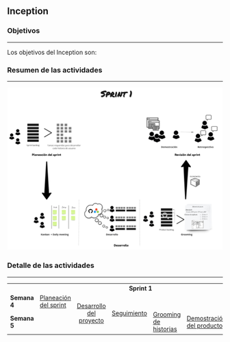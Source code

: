 ## Inception

### Objetivos
---
Los objetivos del Inception son:


 
### Resumen de las actividades
---

![](./../../assets/images/sprint1.jpg)

### Detalle de las actividades
---

<table>
  <tr>
   <td align="center" colspan="7"><b>Sprint 1</b></td>
  </tr>
  <tr>
    <td width="100px" ><b>Semana 4</b></td>
    <td><a href="https://avargas20.github.io/MISW-Procesos/semanas/sprint1/semana4/s4_planeacion_sprint">Planeación del sprint</a></td>
    <td rowspan="2" align="center"><a href="https://avargas20.github.io/MISW-Procesos/semanas/sprint1/semana4/s4_desarrollo">Desarrollo del proyecto</a></td>
    <td rowspan="2" align="center"><a href="https://avargas20.github.io/MISW-Procesos/semanas/sprint1/semana4/s4_seguimiento">Seguimiento</a></td>
    <td></td>
    <td></td>
    <td></td>
  </tr>
  <tr>
    <td width="100px"><b>Semana 5</b></td>
    <td></td>
    <td><a href="https://avargas20.github.io/MISW-Procesos/semanas/sprint1/semana5/s5_grooming">Grooming de historias</a></td>
    <td><a href="https://avargas20.github.io/MISW-Procesos/semanas/sprint1/semana5/s5_demo">Demostración del producto</a></td>
    <td><a href="https://avargas20.github.io/MISW-Procesos/semanas/sprint1/semana5/s5_retrospectiva">Retrospectiva</a></td>
  </tr>
</table>
